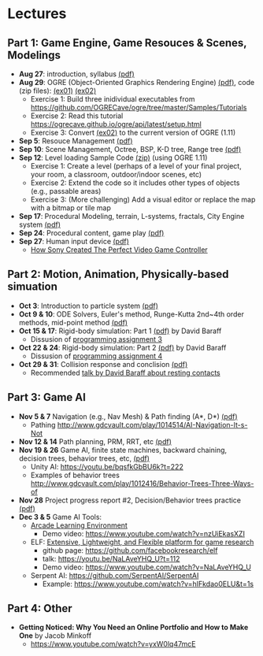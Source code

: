 # Lectures

## Part 1: Game Engine, Game Resouces & Scenes, Modelings

- **Aug 27**: introduction, syllabus [(pdf)](01-overview.pdf)
- **Aug 29**: OGRE (Object-Oriented Graphics Rendering Engine) [(pdf)](02-OGRE.pdf), code (zip files): [(ex01)](CS425App-01-Tutorial%201.zip) [(ex02)](CS425App-02-Simple%20Scene.zip)
  - Exercise 1: Build three inidividual executables from https://github.com/OGRECave/ogre/tree/master/Samples/Tutorials
  - Exercise 2: Read this tutorial https://ogrecave.github.io/ogre/api/latest/setup.html
  - Exercise 3: Convert [(ex02)](CS425App-02-Simple%20Scene.zip) to the current version of OGRE (1.11)
- **Sep 5**: Resouce Management [(pdf)](03-Level%20Loading.pdf)
- **Sep 10**: Scene Management, Octree, BSP, K-D tree, Range tree [(pdf)](04-Scene-Management.pdf)
- **Sep 12**: Level loading Sample Code [(zip)](05-Level%20Loading.zip) (using OGRE 1.11)
  - Exercise 1: Create a level (perhaps of a level of your final project, your room, a classroom, outdoor/indoor scenes, etc)
  - Exercise 2: Extend the code so it includes other types of objects (e.g., passable areas)
  - Exercise 3: (More challenging) Add a visual editor or replace the map with a bitmap or tile map
- **Sep 17**: Procedural Modeling, terrain, L-systems, fractals, City Engine system [(pdf)](06-Procedural-modeling.pdf)
- **Sep 24**: Procedural content, game play [(pdf)](07-procedural-content.pdf)
- **Sep 27**: Human input device [(pdf)](08-HID.pdf)
  - [How Sony Created The Perfect Video Game Controller](https://www.youtube.com/watch?v=3Hm9924cvLI)

## Part 2: Motion, Animation, Physically-based simuation
- **Oct 3**: Introduction to particle system [(pdf)](09-particle-sys.pdf)
- **Oct 9 & 10**: ODE Solvers, Euler's method, Runge-Kutta 2nd~4th order methods, mid-point method [(pdf)](10-ODE.pdf)
- **Oct 15 & 17**: Rigid-body simulation: Part 1 [(pdf)](notesd1.pdf) by David Baraff
  - Dissusion of [programming assignment 3](../assignments/PA03)
- **Oct 22 & 24**: Rigid-body simulation: Part 2 [(pdf)](notesd2.pdf) by David Baraff
  - Dissusion of [programming assignment 4](../assignments/PA4)
- **Oct 29 & 31**: Collision response and conclision [(pdf)](13-rigid-body-collision-response.pdf)
  - Recommended [talk by David Baraff about resting contacts](https://www.youtube.com/watch?v=vNTHveVpDDc)

## Part 3: Game AI
- **Nov 5 & 7** Navigation (e.g., Nav Mesh) & Path finding (A*, D*) [(pdf)](15-Pathfinding.pdf)
  - Pathing http://www.gdcvault.com/play/1014514/AI-Navigation-It-s-Not 
- **Nov 12 & 14**  Path planning, PRM, RRT, etc [(pdf)](16-PathPlanning.pdf)
- **Nov 19 & 26**  Game AI, finite state machines, backward chaining, decision trees, behavior trees, etc, [(pdf)](17-AI.pdf)
  - Unity AI: https://youtu.be/bqsfkGbBU6k?t=222
  - Examples of behavior trees http://www.gdcvault.com/play/1012416/Behavior-Trees-Three-Ways-of 
- **Nov 28** Project progress report #2, Decision/Behavior trees practice [(pdf)](18-AI-practice.pptx)
- **Dec 3 & 5** Game AI Tools:
  - [Arcade Learning Environment](https://github.com/mgbellemare/Arcade-Learning-Environment)
    - Demo video: https://www.youtube.com/watch?v=nzUiEkasXZI
  - ELF: [Extensive, Lightweight, and Flexible platform for game research](https://code.fb.com/ml-applications/introducing-elf-an-extensive-lightweight-and-flexible-platform-for-game-research/)
    - github page: https://github.com/facebookresearch/elf
    - talk: https://youtu.be/NaLAveYHQ_U?t=112
    - Demo video: https://www.youtube.com/watch?v=NaLAveYHQ_U
  - Serpent AI: https://github.com/SerpentAI/SerpentAI
    - Example: https://www.youtube.com/watch?v=hIFkdao0ELU&t=1s
## Part 4: Other
- **Getting Noticed: Why You Need an Online Portfolio and How to Make One** by Jacob Minkoff
  - https://www.youtube.com/watch?v=yxW0lq47mcE



